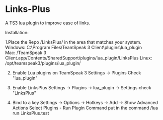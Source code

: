 Links-Plus
==========

A TS3 lua plugin to improve ease of links.

Installation:

1.Place the Repo /LinksPlus/ in the area that matches your system.
    Windows: C:\Program Files\TeamSpeak 3 Client\plugins\lua_plugin\
    Mac: /TeamSpeak 3 Client.app/Contents/SharedSupport/plugins/lua_plugin/LinksPlus
    Linux: /opt/teamspeak3/plugins/lua_plugin/

2. Enable Lua plugins on TeamSpeak 3
	Settings -> Plugins
    Check "lua_plugin"

3. Enable LinksPlus
    Settings -> Plugins -> lua_plugin -> Settings
    check "LinksPlus"

4. Bind to a key
    Settings -> Options -> Hotkeys -> Add -> Show Advanced Actions
    Select Plugins - Run Plugin Command
    put in the command /lua run LinksPlus.test
